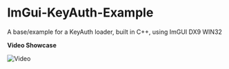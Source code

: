 # ImGui-KeyAuth-Example
 A base/example for a KeyAuth loader, built in C++, using ImGUI DX9 WIN32

**Video Showcase**

![Video]([https://imgur.com/UvMwPJv.gif)
